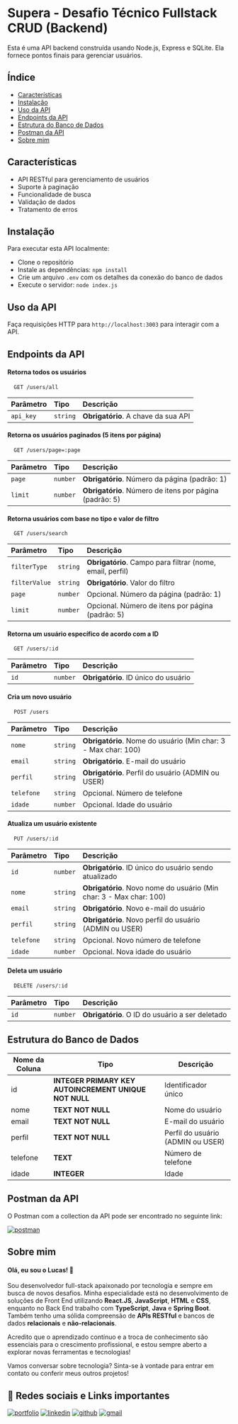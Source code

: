 
# Supera - Desafio Técnico Fullstack CRUD (Backend)

Esta é uma API backend construída usando Node.js, Express e SQLite. Ela fornece pontos finais para gerenciar usuários.


## Índice

- [Características](#características)
- [Instalação](#instalação)
- [Uso da API](#uso-da-api)
- [Endpoints da API](#endpoints-da-api)
- [Estrutura do Banco de Dados](#estrutura-do-banco-de-dados)
- [Postman da API](#postman-da-api)
- [Sobre mim](#sobre-mim)

## Características

- API RESTful para gerenciamento de usuários
- Suporte à paginação
- Funcionalidade de busca
- Validação de dados
- Tratamento de erros
## Instalação

Para executar esta API localmente:

- Clone o repositório
- Instale as dependências: `npm install`
- Crie um arquivo `.env` com os detalhes da conexão do banco de dados
- Execute o servidor: `node index.js`
## Uso da API

Faça requisições HTTP para `http://localhost:3003` para interagir com a API.

## Endpoints da API

#### Retorna todos os usuários

```http
  GET /users/all
```

| Parâmetro   | Tipo       | Descrição                           |
| :---------- | :--------- | :---------------------------------- |
| `api_key` | `string` | **Obrigatório**. A chave da sua API |

#### Retorna os usuários paginados (5 itens por página)

```http
  GET /users/page=:page
```

| Parâmetro   | Tipo       | Descrição                                   |
| :---------- | :--------- | :------------------------------------------ |
| `page`      | `number`  | **Obrigatório**. Número da página (padrão: 1) |
| `limit`     | `number`  | **Obrigatório**. Número de itens por página (padrão: 5) |

#### Retorna usuários com base no tipo e valor de filtro

```http
  GET /users/search
```

| Parâmetro   | Tipo       | Descrição                                   |
| :---------- | :--------- | :------------------------------------------ |
| `filterType`| `string`  | **Obrigatório**. Campo para filtrar (nome, email, perfil) |
| `filterValue`| `string`  | **Obrigatório**. Valor do filtro |
| `page`      | `number`  | Opcional. Número da página (padrão: 1) |
| `limit`     | `number`  | Opcional. Número de itens por página (padrão: 5) |

#### Retorna um usuário específico de acordo com a ID

```http
  GET /users/:id
```

| Parâmetro   | Tipo       | Descrição                                   |
| :---------- | :--------- | :------------------------------------------ |
| `id`        | `number`  | **Obrigatório**. ID único do usuário |

#### Cria um novo usuário

```http
  POST /users
```

| Parâmetro   | Tipo       | Descrição                                   |
| :---------- | :--------- | :------------------------------------------ |
| `nome`      | `string`  | **Obrigatório**. Nome do usuário (Min char: 3 - Max char: 100)|
| `email`     | `string`  | **Obrigatório**. E-mail do usuário |
| `perfil`    | `string`  | **Obrigatório**. Perfil do usuário (ADMIN ou USER) |
| `telefone`  | `string`  | Opcional. Número de telefone |
| `idade`     | `number`  | Opcional. Idade do usuário |

#### Atualiza um usuário existente

```http
  PUT /users/:id
```

| Parâmetro   | Tipo       | Descrição                                   |
| :---------- | :--------- | :------------------------------------------ |
| `id`        | `number`  | **Obrigatório**. ID único do usuário sendo atualizado |
| `nome`      | `string`  | **Obrigatório**. Novo nome do usuário (Min char: 3 - Max char: 100)|
| `email`     | `string`  | **Obrigatório**. Novo e-mail do usuário |
| `perfil`    | `string`  | **Obrigatório**. Novo perfil do usuário (ADMIN ou USER) |
| `telefone`  | `string`  | Opcional. Novo número de telefone |
| `idade`     | `number`  | Opcional. Nova idade do usuário |

#### Deleta um usuário

```http
  DELETE /users/:id
```

| Parâmetro   | Tipo       | Descrição                                   |
| :---------- | :--------- | :------------------------------------------ |
| `id`      | `number` | **Obrigatório**. O ID do usuário a ser deletado |


## Estrutura do Banco de Dados

| Nome da Coluna  |        Tipo         |      Descrição      |
|-----------------|---------------------|---------------------|
| id              | **INTEGER PRIMARY KEY AUTOINCREMENT UNIQUE NOT NULL** | Identificador único |
| nome            | **TEXT NOT NULL**       | Nome do usuário     |
| email           | **TEXT NOT NULL**       | E-mail do usuário   |
| perfil          | **TEXT NOT NULL**       | Perfil do usuário (ADMIN ou USER)  |
| telefone        | **TEXT**                | Número de telefone  |
| idade           | **INTEGER**             | Idade               |

## Postman da API

O Postman com a collection da API pode ser encontrado no seguinte link:

[![postman](https://img.shields.io/badge/postman-FF6C37?style=for-the-badge&logo=postman&logoColor=white)](https://valverde-lucas-9300.postman.co/workspace/Valverde-Lucas-Workspace~7810308d-311b-45bd-9aa3-c50781b57a80/collection/31306653-93313a69-677b-4260-950b-27512e27322c?action=share&creator=31306653)



## Sobre mim

#### Olá, eu sou o Lucas! 👋

Sou desenvolvedor full-stack apaixonado por tecnologia e sempre em busca de novos desafios. Minha especialidade está no desenvolvimento de soluções de Front End utilizando **React.JS**, **JavaScript**, **HTML** e **CSS**, enquanto no Back End trabalho com **TypeScript**, **Java** e **Spring Boot**. Também tenho uma sólida compreensão de **APIs RESTful** e bancos de dados **relacionais** e **não-relacionais**.

Acredito que o aprendizado contínuo e a troca de conhecimento são essenciais para o crescimento profissional, e estou sempre aberto a explorar novas ferramentas e tecnologias!

Vamos conversar sobre tecnologia? Sinta-se à vontade para entrar em contato ou conferir meus outros projetos!

## 🔗 Redes sociais e Links importantes
[![portfolio](https://img.shields.io/badge/portfolio-fd2282?style=for-the-badge&logo=ko-fi&logoColor=white)](https://valverde-lucas-portfolio.vercel.app)
[![linkedin](https://img.shields.io/badge/linkedin-0A66C2?style=for-the-badge&logo=linkedin&logoColor=white)](https://www.linkedin.com/in/valverde-lucas/)
[![github](https://img.shields.io/badge/github-000?style=for-the-badge&logo=github&logoColor=yellow)](https://github.com/ValverdeLucas/)
[![gmail](https://img.shields.io/badge/gmail-EDE7E3?style=for-the-badge&logo=gmail&logoColor=db4a39)](mailto:valverdelucas95@gmail.com)

